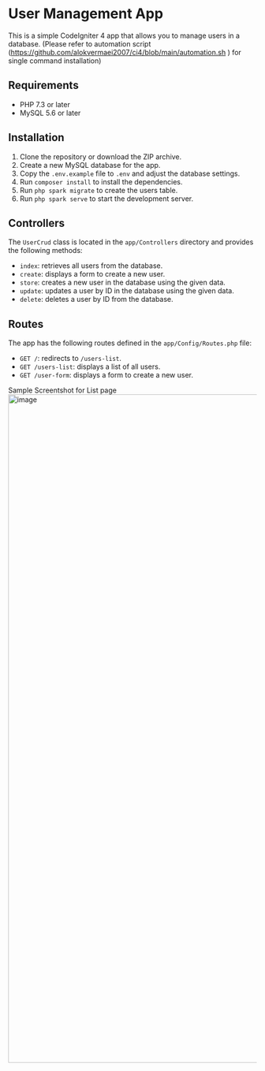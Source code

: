 # User Management App

This is a simple CodeIgniter 4 app that allows you to manage users in a database. (Please refer to automation script (https://github.com/alokvermaei2007/ci4/blob/main/automation.sh ) for single command installation)

## Requirements

- PHP 7.3 or later 
- MySQL 5.6 or later

## Installation

1. Clone the repository or download the ZIP archive.
2. Create a new MySQL database for the app.
3. Copy the `.env.example` file to `.env` and adjust the database settings.
4. Run `composer install` to install the dependencies.
5. Run `php spark migrate` to create the users table.
6. Run `php spark serve` to start the development server.

## Controllers

The `UserCrud` class is located in the `app/Controllers` directory and provides the following methods:

- `index`: retrieves all users from the database.
- `create`: displays a form to create a new user.
- `store`: creates a new user in the database using the given data.
- `update`: updates a user by ID in the database using the given data.
- `delete`: deletes a user by ID from the database.

## Routes

The app has the following routes defined in the `app/Config/Routes.php` file:

- `GET /`: redirects to `/users-list`.
- `GET /users-list`: displays a list of all users.
- `GET /user-form`: displays a form to create a new user.


Sample Screentshot for List page
<img width="1357" alt="image" src="https://user-images.githubusercontent.com/49829684/236779191-d7bc2998-698b-460d-ba5f-39888d921546.png">
